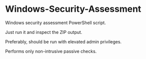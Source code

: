 # Windows-Security-Assessment
Windows security assessment PowerShell script.

Just run it and inspect the ZIP output.

Preferably, should be run with elevated admin privileges.

Performs only non-intrusive passive checks.
